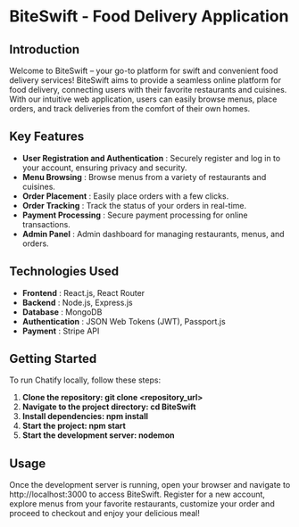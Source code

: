 # BiteSwift - Food Delivery Application

## Introduction
Welcome to BiteSwift – your go-to platform for swift and convenient food delivery services! BiteSwift aims to provide a seamless online platform for food delivery, connecting users with their favorite restaurants and cuisines. With our intuitive web application, users can easily browse menus, place orders, and track deliveries from the comfort of their own homes.
## Key Features
* **User Registration and Authentication** : Securely register and log in to your account, ensuring privacy and security.
* **Menu Browsing** : Browse menus from a variety of restaurants and cuisines.
* **Order Placement** : Easily place orders with a few clicks.
* **Order Tracking** : Track the status of your orders in real-time.
* **Payment Processing** : Secure payment processing for online transactions.
* **Admin Panel** : Admin dashboard for managing restaurants, menus, and orders.
  
## Technologies Used
* **Frontend** : React.js, React Router
* **Backend** : Node.js, Express.js
* **Database** : MongoDB
* **Authentication** : JSON Web Tokens (JWT), Passport.js
* **Payment** : Stripe API

## Getting Started
To run Chatify locally, follow these steps:

1. **Clone the repository: git clone <repository_url>**
2. **Navigate to the project directory: cd BiteSwift**
3. **Install dependencies: npm install**
4. **Start the project: npm start**
5. **Start the development server: nodemon**

## Usage
Once the development server is running, open your browser and navigate to http://localhost:3000 to access BiteSwift. Register for a new account, explore menus from your favorite restaurants, customize your order and proceed to checkout and enjoy your delicious meal!
